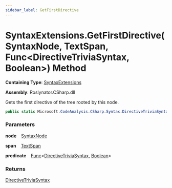 ```yaml
---
sidebar_label: GetFirstDirective
---
```


# SyntaxExtensions\.GetFirstDirective\(SyntaxNode, TextSpan, Func&lt;DirectiveTriviaSyntax, Boolean&gt;\) Method

**Containing Type**: [SyntaxExtensions](../index.md)

**Assembly**: Roslynator\.CSharp\.dll

  
Gets the first directive of the tree rooted by this node\.

```csharp
public static Microsoft.CodeAnalysis.CSharp.Syntax.DirectiveTriviaSyntax GetFirstDirective(this Microsoft.CodeAnalysis.SyntaxNode node, Microsoft.CodeAnalysis.Text.TextSpan span, Func<Microsoft.CodeAnalysis.CSharp.Syntax.DirectiveTriviaSyntax, bool> predicate = null)
```

### Parameters

**node** &ensp; [SyntaxNode](https://docs.microsoft.com/en-us/dotnet/api/microsoft.codeanalysis.syntaxnode)

**span** &ensp; [TextSpan](https://docs.microsoft.com/en-us/dotnet/api/microsoft.codeanalysis.text.textspan)

**predicate** &ensp; [Func](https://docs.microsoft.com/en-us/dotnet/api/system.func-2)&lt;[DirectiveTriviaSyntax](https://docs.microsoft.com/en-us/dotnet/api/microsoft.codeanalysis.csharp.syntax.directivetriviasyntax), [Boolean](https://docs.microsoft.com/en-us/dotnet/api/system.boolean)&gt;

### Returns

[DirectiveTriviaSyntax](https://docs.microsoft.com/en-us/dotnet/api/microsoft.codeanalysis.csharp.syntax.directivetriviasyntax)

